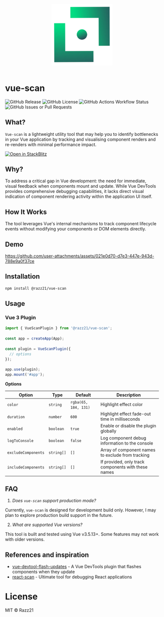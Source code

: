 
<p align="center" style="padding: 16px;">
  <img src="https://github.com/Razz21/vue-scan/blob/main/.github/assets/logo.webp" alt="Vue-scan logo" width="200">
</p>

# vue-scan

![GitHub Release](https://img.shields.io/github/v/release/Razz21/vue-scan)
![GitHub License](https://img.shields.io/github/license/Razz21/vue-scan)
![GitHub Actions Workflow Status](https://img.shields.io/github/actions/workflow/status/Razz21/vue-scan/ci.yml)
![GitHub Issues or Pull Requests](https://img.shields.io/github/issues/Razz21/vue-scan)

## What?

`Vue-scan` is a lightweight utility tool that may help you to identify bottlenecks in your Vue application by tracking and visualising component renders and re-renders with minimal performance impact.

[![Open in StackBlitz](https://developer.stackblitz.com/img/open_in_stackblitz.svg)](https://stackblitz.com/github/Razz21/vue-scan/tree/main/examples/vue-spa)

## Why?

To address a critical gap in Vue development: the need for immediate, visual feedback when components mount and update. While Vue DevTools provides comprehensive debugging capabilities, it lacks direct visual indication of component rendering activity within the application UI itself.

## How It Works
The tool leverages Vue's internal mechanisms to track component lifecycle events without modifying your components or DOM elements directly.

## Demo

https://github.com/user-attachments/assets/021e0d70-d7e3-447e-943d-788e9a0f37ce


## Installation

```bash
npm install @razz21/vue-scan
```

## Usage

### Vue 3 Plugin

```ts
import { VueScanPlugin } from '@razz21/vue-scan';

const app = createApp(App);

const plugin = VueScanPlugin({
  // options
});

app.use(plugin);
app.mount('#app');

```

**Options**

| Option              | Type       | Default                    | Description                                         |
| ------------------- | ---------- | -------------------------- | --------------------------------------------------- |
| `color`             | `string`   | `rgba(65, 184, 131)` | Highlight effect color                              |
| `duration`          | `number`   | `600`                      | Highlight effect fade-out time in milliseconds      |
| `enabled`           | `boolean`  | `true`                     | Enable or disable the plugin globally               |
| `logToConsole`      | `boolean`  | `false`                    | Log component debug information to the console      |
| `excludeComponents` | `string[]` | `[]`                       | Array of component names to exclude from tracking   |
| `includeComponents` | `string[]` | `[]`                       | If provided, only track components with these names |

## FAQ

1. *Does `vue-scan` support production mode?*

Currently, `vue-scan` is designed for development build only. However, I may plan to explore production build support in the future.

2. *What are supported Vue versions?*

This tool is built and tested using Vue v3.5.13+. Some features may not work with older versions.

## References and inspiration
- [vue-devtool-flash-updates](https://github.com/yuichkun/vue-devtool-flash-updates) - A Vue DevTools plugin that flashes components when they update
- [react-scan](https://github.com/aidenybai/react-scan) - Ultimate tool for debugging React applications

# License

MIT © Razz21
